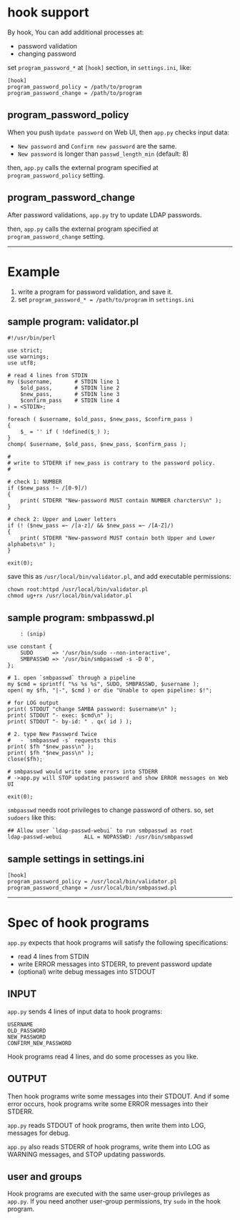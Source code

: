 # hook support

By hook, You can add additional processes at:

+ password validation
+ changing password

set `program_password_*` at `[hook]` section, in `settings.ini`, like:

```
[hook]
program_password_policy = /path/to/program
program_password_change = /path/to/program
```


## program_password_policy

When you push `Update password` on Web UI, then `app.py` checks input data:

+ `New password` and `Confirm new password` are the same.
+ `New password` is longer than `passwd_length_min` (default: 8)

then, `app.py` calls the external program specified at 
`program_password_policy` setting.


## program_password_change

After password validations, `app.py` try to update LDAP passwords.

then, `app.py` calls the external program specified at 
`program_password_change` setting.


----
# Example

1. write a program for password validation, and save it.
2. set `program_password_* = /path/to/program` in `settings.ini`

## sample program: validator.pl

```
#!/usr/bin/perl

use strict;
use warnings;
use utf8;

# read 4 lines from STDIN
my ($username,       # STDIN line 1
    $old_pass,       # STDIN line 2
    $new_pass,       # STDIN line 3
    $confirm_pass    # STDIN line 4
) = <STDIN>;

foreach ( $username, $old_pass, $new_pass, $confirm_pass )
{
    $_ = '' if ( !defined($_) );
}
chomp( $username, $old_pass, $new_pass, $confirm_pass );

#
# write to STDERR if new_pass is contrary to the password policy.
#

# check 1: NUMBER
if ($new_pass !~ /[0-9]/)
{
    print( STDERR "New-password MUST contain NUMBER charcters\n" );
}

# check 2: Upper and Lower letters
if (! ($new_pass =~ /[a-z]/ && $new_pass =~ /[A-Z]/) 
{
    print( STDERR "New-password MUST contain both Upper and Lower alphabets\n" );
}

exit(0);
```

save this as `/usr/local/bin/validator.pl`, 
and add executable permissions:

```
chown root:httpd /usr/local/bin/validator.pl
chmod ug+rx /usr/local/bin/validator.pl
```


## sample program: smbpasswd.pl

```
    : (snip)

use constant {
    SUDO      => '/usr/bin/sudo --non-interactive',
    SMBPASSWD => '/usr/bin/smbpasswd -s -D 0',
};

# 1. open `smbpasswd` through a pipeline
my $cmd = sprintf( "%s %s %s", SUDO, SMBPASSWD, $username );
open( my $fh, "|-", $cmd ) or die "Unable to open pipeline: $!";

# for LOG output
print( STDOUT "change SAMBA password: $username\n" );
print( STDOUT "- exec: $cmd\n" );
print( STDOUT "- by-id: " . qx( id ) );

# 2. type New Password Twice
#   - `smbpasswd -s` requests this
print( $fh "$new_pass\n" );
print( $fh "$new_pass\n" );
close($fh);

# smbpasswd would write some errors into STDERR
# ->app.py will STOP updating password and show ERROR messages on Web UI

exit(0);
```

`smbpasswd` needs root privileges to change password of others.
so, set `sudoers` like this:

```
## Allow user `ldap-passwd-webui` to run smbpasswd as root
ldap-passwd-webui       ALL = NOPASSWD: /usr/bin/smbpasswd
```


## sample settings in settings.ini

```
[hook]
program_password_policy = /usr/local/bin/validator.pl
program_password_change = /usr/local/bin/smbpasswd.pl
```


----
# Spec of hook programs

`app.py` expects that hook programs will satisfy the following specifications:

+ read 4 lines from STDIN
+ write ERROR messages into STDERR, to prevent password update
+ (optional) write debug messages into STDOUT


## INPUT

`app.py` sends 4 lines of input data to hook programs:

````
USERNAME
OLD_PASSWORD
NEW_PASSWORD
CONFIRM_NEW_PASSWORD
````

Hook programs read 4 lines, and do some processes as you like.


## OUTPUT

Then hook programs write some messages into their STDOUT.
And if some error occurs, hook programs write some ERROR messages into their 
STDERR.

`app.py` reads STDOUT of hook programs, then write them into LOG, messages 
for debug.

`app.py` also reads STDERR of hook programs, write them into LOG as WARNING 
messages, and STOP updating passwords.


## user and groups

Hook programs are executed with the same user-group privileges as `app.py`.
If you need another user-group permissions, try `sudo` in the hook program.
